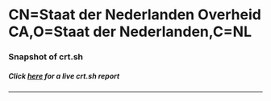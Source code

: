# CN=Staat der Nederlanden Overheid CA,O=Staat der Nederlanden,C=NL
### Snapshot of crt.sh
##### Click [here](https://crt.sh/?q=Serial_01314476) for a live crt.sh report

---
